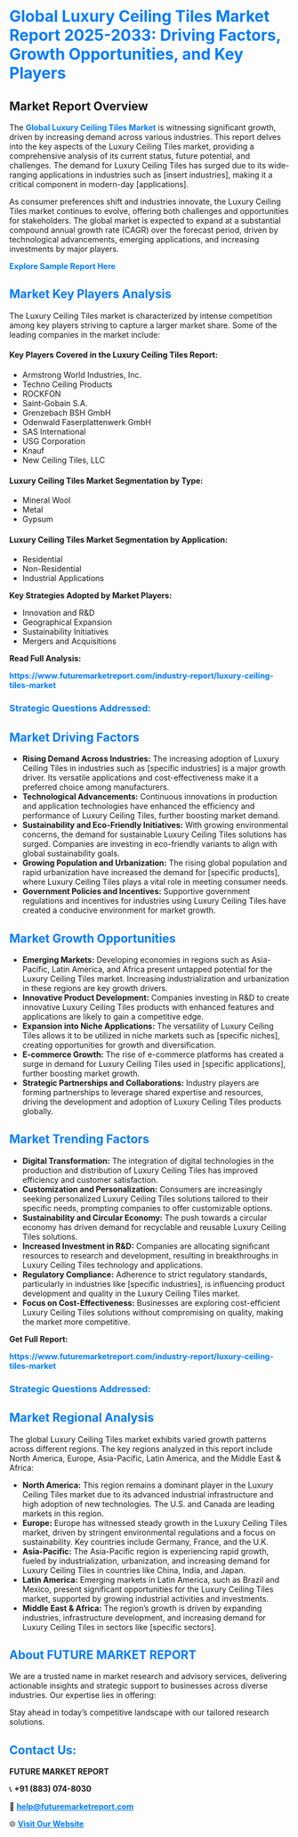 <h1 style="color: #007BFF;">Global Luxury Ceiling Tiles Market Report 2025-2033: Driving Factors, Growth Opportunities, and Key Players</h1>

<section id="overview">
<h2>Market Report Overview</h2>
<p>The <a href="https://www.futuremarketreport.com/industry-report/luxury-ceiling-tiles-market" style="color: #007BFF; text-decoration: none;"><strong>Global Luxury Ceiling Tiles Market</strong></a> is witnessing significant growth, driven by increasing demand across various industries. This report delves into the key aspects of the Luxury Ceiling Tiles market, providing a comprehensive analysis of its current status, future potential, and challenges. The demand for Luxury Ceiling Tiles has surged due to its wide-ranging applications in industries such as [insert industries], making it a critical component in modern-day [applications].</p>
<p>As consumer preferences shift and industries innovate, the Luxury Ceiling Tiles market continues to evolve, offering both challenges and opportunities for stakeholders. The global market is expected to expand at a substantial compound annual growth rate (CAGR) over the forecast period, driven by technological advancements, emerging applications, and increasing investments by major players.</p>
</section>

<section id="overview">
<p><a href="https://www.futuremarketreport.com/request-sample/reportId=101968" style="color: #007BFF; text-decoration: none;"><strong>Explore Sample Report Here</strong></a></p>
</section>

<section id="key-players">
<h2 style="color: #007BFF;">Market Key Players Analysis</h2>
<p>The Luxury Ceiling Tiles market is characterized by intense competition among key players striving to capture a larger market share. Some of the leading companies in the market include:</p>
<h4>Key Players Covered in the Luxury Ceiling Tiles Report:</h4>
<ul><li>Armstrong World Industries, Inc.</li><li>Techno Ceiling Products</li><li>ROCKFON</li><li>Saint-Gobain S.A.</li><li>Grenzebach BSH GmbH</li><li>Odenwald Faserplattenwerk GmbH</li><li>SAS International</li><li>USG Corporation</li><li>Knauf</li><li>New Ceiling Tiles, LLC</li></ul>
<h4>Luxury Ceiling Tiles Market Segmentation by Type:</h4>
<ul><li>Mineral Wool</li><li>Metal</li><li>Gypsum</li></ul>

<h4>Luxury Ceiling Tiles Market Segmentation by Application:</h4>
<ul><li>Residential</li><li>Non-Residential</li><li>Industrial Applications</li></ul>
<p><strong>Key Strategies Adopted by Market Players:</strong></p>
<ul>
<li>Innovation and R&D</li>
<li>Geographical Expansion</li>
<li>Sustainability Initiatives</li>
<li>Mergers and Acquisitions</li>
</ul>
</section>

<section>
<p><strong>Read Full Analysis: </strong></p><a href="https://www.futuremarketreport.com/industry-report/luxury-ceiling-tiles-market" style="color: #007BFF; text-decoration: none;"><strong>https://www.futuremarketreport.com/industry-report/luxury-ceiling-tiles-market</strong></a>
<h3 style="color: #007BFF;">Strategic Questions Addressed:</h3>
</section>

<section id="driving-factors">
<h2 style="color: #007BFF;">Market Driving Factors</h2>
<ul>
<li><strong>Rising Demand Across Industries:</strong> The increasing adoption of Luxury Ceiling Tiles in industries such as [specific industries] is a major growth driver. Its versatile applications and cost-effectiveness make it a preferred choice among manufacturers.</li>
<li><strong>Technological Advancements:</strong> Continuous innovations in production and application technologies have enhanced the efficiency and performance of Luxury Ceiling Tiles, further boosting market demand.</li>
<li><strong>Sustainability and Eco-Friendly Initiatives:</strong> With growing environmental concerns, the demand for sustainable Luxury Ceiling Tiles solutions has surged. Companies are investing in eco-friendly variants to align with global sustainability goals.</li>
<li><strong>Growing Population and Urbanization:</strong> The rising global population and rapid urbanization have increased the demand for [specific products], where Luxury Ceiling Tiles plays a vital role in meeting consumer needs.</li>
<li><strong>Government Policies and Incentives:</strong> Supportive government regulations and incentives for industries using Luxury Ceiling Tiles have created a conducive environment for market growth.</li>
</ul>
</section>

<section id="growth-opportunities">
<h2 style="color: #007BFF;">Market Growth Opportunities</h2>
<ul>
<li><strong>Emerging Markets:</strong> Developing economies in regions such as Asia-Pacific, Latin America, and Africa present untapped potential for the Luxury Ceiling Tiles market. Increasing industrialization and urbanization in these regions are key growth drivers.</li>
<li><strong>Innovative Product Development:</strong> Companies investing in R&D to create innovative Luxury Ceiling Tiles products with enhanced features and applications are likely to gain a competitive edge.</li>
<li><strong>Expansion into Niche Applications:</strong> The versatility of Luxury Ceiling Tiles allows it to be utilized in niche markets such as [specific niches], creating opportunities for growth and diversification.</li>
<li><strong>E-commerce Growth:</strong> The rise of e-commerce platforms has created a surge in demand for Luxury Ceiling Tiles used in [specific applications], further boosting market growth.</li>
<li><strong>Strategic Partnerships and Collaborations:</strong> Industry players are forming partnerships to leverage shared expertise and resources, driving the development and adoption of Luxury Ceiling Tiles products globally.</li>
</ul>
</section>

<section id="trending-factors">
<h2 style="color: #007BFF;">Market Trending Factors</h2>
<ul>
<li><strong>Digital Transformation:</strong> The integration of digital technologies in the production and distribution of Luxury Ceiling Tiles has improved efficiency and customer satisfaction.</li>
<li><strong>Customization and Personalization:</strong> Consumers are increasingly seeking personalized Luxury Ceiling Tiles solutions tailored to their specific needs, prompting companies to offer customizable options.</li>
<li><strong>Sustainability and Circular Economy:</strong> The push towards a circular economy has driven demand for recyclable and reusable Luxury Ceiling Tiles solutions.</li>
<li><strong>Increased Investment in R&D:</strong> Companies are allocating significant resources to research and development, resulting in breakthroughs in Luxury Ceiling Tiles technology and applications.</li>
<li><strong>Regulatory Compliance:</strong> Adherence to strict regulatory standards, particularly in industries like [specific industries], is influencing product development and quality in the Luxury Ceiling Tiles market.</li>
<li><strong>Focus on Cost-Effectiveness:</strong> Businesses are exploring cost-efficient Luxury Ceiling Tiles solutions without compromising on quality, making the market more competitive.</li>
</ul>
</section>

<section>
<p><strong>Get Full Report: </strong></p><a href="https://www.futuremarketreport.com/industry-report/luxury-ceiling-tiles-market" style="color: #007BFF; text-decoration: none;"><strong>https://www.futuremarketreport.com/industry-report/luxury-ceiling-tiles-market</strong></a>
<h3 style="color: #007BFF;">Strategic Questions Addressed:</h3>
</section>


<section id="regional-analysis">
<h2 style="color: #007BFF;">Market Regional Analysis</h2>
<p>The global Luxury Ceiling Tiles market exhibits varied growth patterns across different regions. The key regions analyzed in this report include North America, Europe, Asia-Pacific, Latin America, and the Middle East & Africa:</p>
<ul>
<li><strong>North America:</strong> This region remains a dominant player in the Luxury Ceiling Tiles market due to its advanced industrial infrastructure and high adoption of new technologies. The U.S. and Canada are leading markets in this region.</li>
<li><strong>Europe:</strong> Europe has witnessed steady growth in the Luxury Ceiling Tiles market, driven by stringent environmental regulations and a focus on sustainability. Key countries include Germany, France, and the U.K.</li>
<li><strong>Asia-Pacific:</strong> The Asia-Pacific region is experiencing rapid growth, fueled by industrialization, urbanization, and increasing demand for Luxury Ceiling Tiles in countries like China, India, and Japan.</li>
<li><strong>Latin America:</strong> Emerging markets in Latin America, such as Brazil and Mexico, present significant opportunities for the Luxury Ceiling Tiles market, supported by growing industrial activities and investments.</li>
<li><strong>Middle East & Africa:</strong> The region’s growth is driven by expanding industries, infrastructure development, and increasing demand for Luxury Ceiling Tiles in sectors like [specific sectors].</li>
</ul>
</section>

<footer>
<h2 style="color: #007BFF;">About FUTURE MARKET REPORT</h2>
<p>We are a trusted name in market research and advisory services, delivering actionable insights and strategic support to businesses across diverse industries. Our expertise lies in offering:</p>

<p>Stay ahead in today’s competitive landscape with our tailored research solutions.</p>

<h2 style="color: #007BFF;">Contact Us:</h2>
<p><strong>FUTURE MARKET REPORT</strong></p>
<p>📞 <strong>+91 (883) 074-8030</strong></p>
<p>📧 <strong><a href="mailto:help@futuremarketreport.com" style="color: #007BFF;">help@futuremarketreport.com</a></strong></p>
<p>🌐 <strong><a href="https://www.futuremarketreport.com/" style="color: #007BFF;">Visit Our Website</a></strong></p>
</footer>